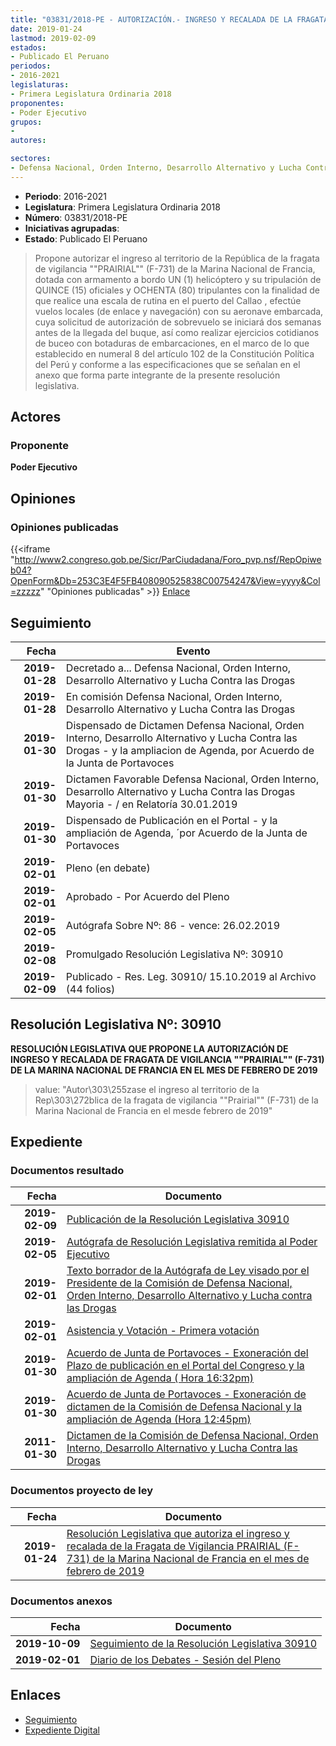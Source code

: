 ```yaml
---
title: "03831/2018-PE - AUTORIZACIÓN.- INGRESO Y RECALADA DE LA FRAGATA DE VIGILANCIA 'PRAIRIAL' (F-731) DE LA MARINA NACIONAL DE FRANCIA"
date: 2019-01-24
lastmod: 2019-02-09
estados:
- Publicado El Peruano
periodos:
- 2016-2021
legislaturas:
- Primera Legislatura Ordinaria 2018
proponentes:
- Poder Ejecutivo
grupos:
- 
autores:

sectores:
- Defensa Nacional, Orden Interno, Desarrollo Alternativo y Lucha Contra las Drogas
---
```

- **Periodo**: 2016-2021
- **Legislatura**: Primera Legislatura Ordinaria 2018
- **Número**: 03831/2018-PE
- **Iniciativas agrupadas**: 
- **Estado**: Publicado El Peruano

> Propone autorizar el ingreso al territorio de la República de la fragata de vigilancia ""PRAIRIAL"" (F-731) de la Marina Nacional de Francia, dotada con armamento a bordo UN (1) helicóptero y su tripulación de QUINCE (15) oficiales y OCHENTA (80) tripulantes con la finalidad de que realice una escala de rutina en el puerto del Callao , efectúe vuelos locales (de enlace y navegación) con su aeronave embarcada, cuya solicitud de autorización de sobrevuelo se iniciará dos semanas antes de la llegada del buque, así como realizar ejercicios cotidianos de buceo con botaduras de embarcaciones, en el marco de lo que establecido en numeral 8 del artículo 102 de la Constitución Política del Perú y conforme a las especificaciones que se señalan en el anexo que forma parte integrante de la presente resolución legislativa.


## Actores

### Proponente

**Poder Ejecutivo**

## Opiniones

### Opiniones publicadas

{{<iframe "http://www2.congreso.gob.pe/Sicr/ParCiudadana/Foro_pvp.nsf/RepOpiweb04?OpenForm&Db=253C3E4F5FB408090525838C00754247&View=yyyy&Col=zzzzz" "Opiniones publicadas" >}}
[Enlace](http://www2.congreso.gob.pe/Sicr/ParCiudadana/Foro_pvp.nsf/RepOpiweb04?OpenForm&Db=253C3E4F5FB408090525838C00754247&View=yyyy&Col=zzzzz)


## Seguimiento

| Fecha | Evento |
|------:|--------|
| **2019-01-28** | Decretado a... Defensa Nacional, Orden Interno, Desarrollo Alternativo y Lucha Contra las Drogas |
| **2019-01-28** | En comisión Defensa Nacional, Orden Interno, Desarrollo Alternativo y Lucha Contra las Drogas |
| **2019-01-30** | Dispensado de Dictamen Defensa Nacional, Orden Interno, Desarrollo Alternativo y Lucha Contra las Drogas - y la ampliacion de Agenda, por Acuerdo de la Junta de Portavoces |
| **2019-01-30** | Dictamen Favorable Defensa Nacional, Orden Interno, Desarrollo Alternativo y Lucha Contra las Drogas Mayoria - / en Relatoría 30.01.2019 |
| **2019-01-30** | Dispensado de Publicación en el Portal - y la ampliación de Agenda, ´por Acuerdo de la Junta de Portavoces |
| **2019-02-01** | Pleno (en debate) |
| **2019-02-01** | Aprobado - Por Acuerdo del Pleno |
| **2019-02-05** | Autógrafa Sobre Nº: 86 - vence: 26.02.2019 |
| **2019-02-08** | Promulgado Resolución Legislativa Nº: 30910 |
| **2019-02-09** | Publicado - Res. Leg. 30910/ 15.10.2019 al Archivo (44 folios) |

## Resolución Legislativa Nº: 30910

**RESOLUCIÓN LEGISLATIVA QUE PROPONE LA AUTORIZACIÓN DE INGRESO Y RECALADA DE FRAGATA DE VIGILANCIA ""PRAIRIAL"" (F-731) DE LA MARINA NACIONAL DE FRANCIA EN EL MES DE FEBRERO DE 2019**

> value: "Autor\303\255zase el ingreso al territorio de la Rep\303\272blica de la fragata de vigilancia \"\"Prairial\"\" (F-731) de la Marina Nacional de Francia en el mesde febrero de 2019"


## Expediente

### Documentos resultado

| Fecha | Documento |
|------:|-----------|
| **2019-02-09** | [Publicación de la Resolución Legislativa 30910](http://www.leyes.congreso.gob.pe/Documentos/2016_2021/ADLP/Normas_Legales/30910-RLG.pdf) |
| **2019-02-05** | [Autógrafa de Resolución Legislativa remitida al Poder Ejecutivo](http://www.leyes.congreso.gob.pe/Documentos/2016_2021/ADLP/Texto_Aprobado/AU0383120190205.pdf) |
| **2019-02-01** | [Texto borrador de la Autógrafa de Ley visado por el Presidente de la Comisión de Defensa Nacional, Orden Interno, Desarrollo Alternativo y Lucha contra las Drogas](http://www.leyes.congreso.gob.pe/Documentos/2016_2021/Texto_Borrador_de_Autografa/BAU0383120190201.pdf) |
| **2019-02-01** | [Asistencia y Votación - Primera votación](http://www.leyes.congreso.gob.pe/Documentos/2016_2021/Asistencia_y_Votacion/Proyectos_de_Ley/AV0383120190201.pdf) |
| **2019-01-30** | [Acuerdo de Junta de Portavoces - Exoneración del Plazo de publicación en el Portal del Congreso y la ampliación de Agenda ( Hora 16:32pm)](http://www.leyes.congreso.gob.pe/Documentos/2016_2021/Acuerdos/Junta_Portavoces/AJP0383120190130-.pdf) |
| **2019-01-30** | [Acuerdo de Junta de Portavoces - Exoneración de dictamen de la Comisión de Defensa Nacional y la ampliación de Agenda (Hora 12:45pm)](http://www.leyes.congreso.gob.pe/Documentos/2016_2021/Acuerdos/Junta_Portavoces/AJP0383120190130.pdf) |
| **2011-01-30** | [Dictamen de la Comisión de Defensa Nacional, Orden Interno, Desarrollo Alternativo y Lucha Contra las Drogas](http://www.leyes.congreso.gob.pe/Documentos/2016_2021/Dictamenes/Proyectos_de_Ley/03831DC07MAY20190130.pdf) |

### Documentos proyecto de ley

| Fecha | Documento |
|------:|-----------|
| **2019-01-24** | [Resolución Legislativa que autoriza el ingreso y recalada de la Fragata de Vigilancia PRAIRIAL (F-731) de la Marina Nacional de Francia en el mes de febrero de 2019](http://www.leyes.congreso.gob.pe/Documentos/2016_2021/Proyectos_de_Ley_y_de_Resoluciones_Legislativas/PL0383120190124.pdf) |

### Documentos anexos

| Fecha | Documento |
|------:|-----------|
| **2019-10-09** | [Seguimiento de la Resolución Legislativa 30910](http://www.leyes.congreso.gob.pe/Documentos/2016_2021/Seguimiento_de_Proyectos_de_Ley/03831PL20191009.pdf) |
| **2019-02-01** | [Diario de los Debates - Sesión del Pleno](http://www2.congreso.gob.pe/Sicr/DiarioDebates/Publicad.nsf/SesionesPleno/05256D6E0073DFE905258395000767E2/$FILE/PLO-2018-20C.pdf) |

## Enlaces

- [Seguimiento](http://www2.congreso.gob.pe/Sicr/TraDocEstProc/CLProLey2016.nsf/f7fff46988ca05b1052578e100829cc7/e1340f4300f9a03d0525838c007a7a53?OpenDocument)
- [Expediente Digital](http://www2.congreso.gob.pe/Sicr/TraDocEstProc/Expvirt_2011.nsf/visbusqptramdoc1621/03831?opendocument)


